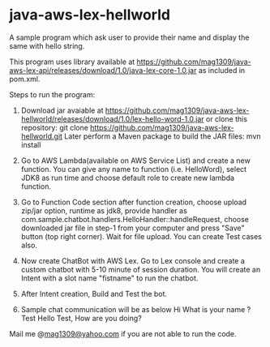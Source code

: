 # java-aws-lex-hellworld
A sample program which ask user to provide their name and display the same with hello string.

This program uses library available at https://github.com/mag1309/java-aws-lex-api/releases/download/1.0/java-lex-core-1.0.jar as included in pom.xml.

Steps to run the program:

1. Download jar avaiable at https://github.com/mag1309/java-aws-lex-hellworld/releases/download/1.0/lex-hello-word-1.0.jar or
   clone this repository:  git clone https://github.com/mag1309/java-aws-lex-hellworld.git
   Later perform a Maven package to build the JAR files: mvn install

2. Go to AWS Lambda(available on AWS Service List) and create a new function. You can give any name to function (i.e. HelloWord), select JDK8 as run time and choose default role to create new lambda function.

3. Go to Function Code section after function creation, choose upload zip/jar option, runtime as jdk8, provide handler as com.sample.chatbot.handlers.HelloHandler::handleRequest, choose downloaded jar file in step-1 from your computer and press "Save" button (top right corner). Wait for file upload. You can create Test cases also.

4. Now create ChatBot with AWS Lex. Go to Lex console and create a custom chatbot with 5-10 minute of session duration. You will create an Intent with a slot name "fistname" to run the chatbot. 

5. After Intent creation, Build and Test the bot.

6. Sample chat communication will be as below
   Hi
   What is your name ?
   Test
   Hello Test, How are you doing?
   
Mail me @mag1309@yahoo.com if you are not able to run the code.
